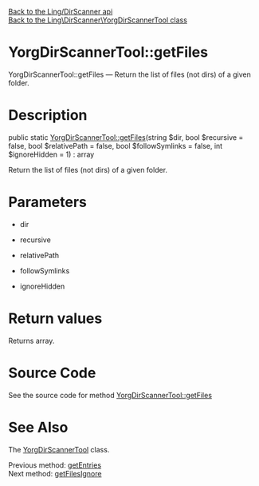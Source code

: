 [Back to the Ling/DirScanner api](https://github.com/lingtalfi/DirScanner/blob/master/doc/api/Ling/DirScanner.md)<br>
[Back to the Ling\DirScanner\YorgDirScannerTool class](https://github.com/lingtalfi/DirScanner/blob/master/doc/api/Ling/DirScanner/YorgDirScannerTool.md)


YorgDirScannerTool::getFiles
================



YorgDirScannerTool::getFiles — Return the list of files (not dirs) of a given folder.




Description
================


public static [YorgDirScannerTool::getFiles](https://github.com/lingtalfi/DirScanner/blob/master/doc/api/Ling/DirScanner/YorgDirScannerTool/getFiles.md)(string $dir, bool $recursive = false, bool $relativePath = false, bool $followSymlinks = false, int $ignoreHidden = 1) : array




Return the list of files (not dirs) of a given folder.




Parameters
================


- dir

    

- recursive

    

- relativePath

    

- followSymlinks

    

- ignoreHidden

    


Return values
================

Returns array.








Source Code
===========
See the source code for method [YorgDirScannerTool::getFiles](https://github.com/lingtalfi/DirScanner/blob/master/YorgDirScannerTool.php#L133-L158)


See Also
================

The [YorgDirScannerTool](https://github.com/lingtalfi/DirScanner/blob/master/doc/api/Ling/DirScanner/YorgDirScannerTool.md) class.

Previous method: [getEntries](https://github.com/lingtalfi/DirScanner/blob/master/doc/api/Ling/DirScanner/YorgDirScannerTool/getEntries.md)<br>Next method: [getFilesIgnore](https://github.com/lingtalfi/DirScanner/blob/master/doc/api/Ling/DirScanner/YorgDirScannerTool/getFilesIgnore.md)<br>

